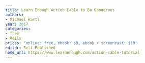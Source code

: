 ```yaml
---
title: Learn Enough Action Cable to Be Dangerous
authors:
- Michael Hartl
year: 2017
categories:
- free
- Rails
prices: 'online: free, ebook: $9, ebook + screencast: $19'
editor: Self Published
home_url: https://www.learnenough.com/action-cable-tutorial
---
```

